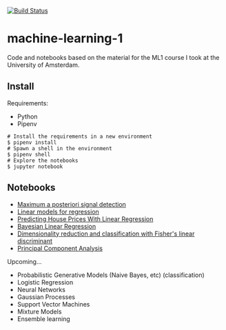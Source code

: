 [![Build Status](https://travis-ci.org/dfdazac/machine-learning-1.svg?branch=master)](https://travis-ci.org/dfdazac/machine-learning-1)

# machine-learning-1

Code and notebooks based on the material for the ML1 course I took at the University of Amsterdam.

Install
-------

Requirements:

- Python
- Pipenv


```shell
# Install the requirements in a new environment
$ pipenv install
# Spawn a shell in the environment
$ pipenv shell
# Explore the notebooks
$ jupyter notebook
```

Notebooks
---------

- [Maximum a posteriori signal detection](00-matched-filter.ipynb)
- [Linear models for regression](01-lr_ex.ipynb)
- [Predicting House Prices With Linear Regression](02-lr_housing.ipynb)
- [Bayesian Linear Regression](03-bayes_lr_ex.ipynb)
- [Dimensionality reduction and classification with Fisher's linear discriminant](04-fisher-example.ipynb)
- [Principal Component Analysis](05-pca_ex.ipynb)

Upcoming...

- Probabilistic Generative Models (Naive Bayes, etc) (classification)
- Logistic Regression
- Neural Networks
- Gaussian Processes
- Support Vector Machines
- Mixture Models
- Ensemble learning
